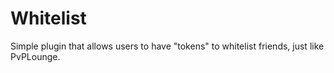 # Whitelist
Simple plugin that allows users to have "tokens" to whitelist friends, just like PvPLounge.
